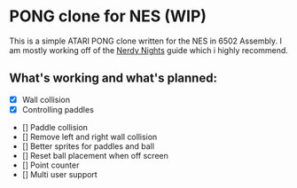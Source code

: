 # PONG clone for NES (WIP)

This is a simple ATARI PONG clone written for the NES in 6502 Assembly.
I am mostly working off of the [Nerdy Nights](https://nerdy-nights.nes.science) guide which i highly recommend.

## What's working and what's planned:
- [x] Wall collision
- [x] Controlling paddles
- [] Paddle collision
- [] Remove left and right wall collision
- [] Better sprites for paddles and ball
- [] Reset ball placement when off screen
- [] Point counter
- [] Multi user support
